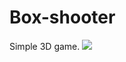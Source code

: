 # Box-shooter
Simple 3D game.
<img src="https://pp.userapi.com/c840431/v840431275/16831/whLabSMLjzc.jpg">

